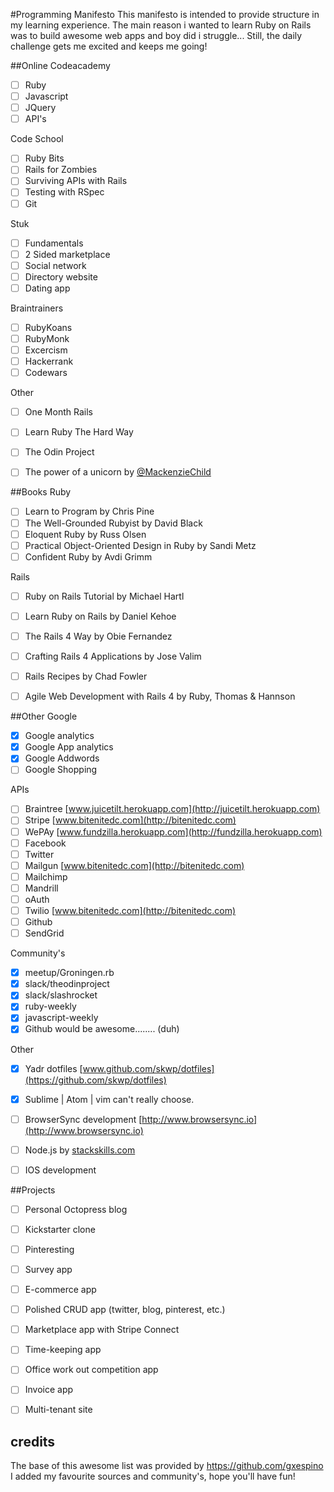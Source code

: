#Programming Manifesto
This manifesto is intended to provide structure in my learning experience. 
The main reason i wanted to learn Ruby on Rails was to build awesome web apps and boy did i struggle... 
Still, the daily challenge gets me excited and keeps me going! 


##Online
Codeacademy
- [ ] Ruby
- [ ] Javascript
- [ ] JQuery
- [ ] API's

Code School
- [ ] Ruby Bits
- [ ] Rails for Zombies
- [ ] Surviving APIs with Rails
- [ ] Testing with RSpec
- [ ] Git

Stuk
- [ ] Fundamentals
- [ ] 2 Sided marketplace 
- [ ] Social network 
- [ ] Directory website
- [ ] Dating app

Braintrainers 
- [ ] RubyKoans
- [ ] RubyMonk
- [ ] Excercism 
- [ ] Hackerrank
- [ ] Codewars

Other
- [ ] One Month Rails
- [ ] Learn Ruby The Hard Way
- [ ] The Odin Project 
- [ ] The power of a unicorn by [@MackenzieChild](@MackenzieChild)


##Books
Ruby
- [ ] Learn to Program by Chris Pine
- [ ] The Well-Grounded Rubyist by David Black
- [ ] Eloquent Ruby by Russ Olsen
- [ ] Practical Object-Oriented Design in Ruby by Sandi Metz
- [ ] Confident Ruby by Avdi Grimm

Rails
- [ ] Ruby on Rails Tutorial by Michael Hartl
- [ ] Learn Ruby on Rails by Daniel Kehoe
- [ ] The Rails 4 Way by Obie Fernandez
- [ ] Crafting Rails 4 Applications by Jose Valim
- [ ] Rails Recipes by Chad Fowler
- [ ] Agile Web Development with Rails 4 by Ruby, Thomas & Hannson


##Other
Google
- [x] Google analytics
- [x] Google App analytics
- [x] Google Addwords
- [ ] Google Shopping 

APIs
- [ ] Braintree [www.juicetilt.herokuapp.com](http://juicetilt.herokuapp.com)
- [ ] Stripe [www.bitenitedc.com](http://bitenitedc.com)
- [ ] WePAy [www.fundzilla.herokuapp.com](http://fundzilla.herokuapp.com)
- [ ] Facebook
- [ ] Twitter
- [ ] Mailgun [www.bitenitedc.com](http://bitenitedc.com)
- [ ] Mailchimp
- [ ] Mandrill
- [ ] oAuth
- [ ] Twilio [www.bitenitedc.com](http://bitenitedc.com)
- [ ] Github
- [ ] SendGrid

Community's 
- [x] meetup/Groningen.rb
- [x] slack/theodinproject
- [x] slack/slashrocket
- [X] ruby-weekly
- [x] javascript-weekly
- [x] Github would be awesome........ (duh)

Other
- [x] Yadr dotfiles [www.github.com/skwp/dotfiles](https://github.com/skwp/dotfiles)
- [x] Sublime | Atom | vim can't really choose. 
- [ ] BrowserSync development [http://www.browsersync.io](http://www.browsersync.io)
- [ ] Node.js by [stackskills.com](http://stackskills.com/courses/learn-nodejs-by-building-10-projects/) 
- [ ] IOS development 


##Projects
- [ ] Personal Octopress blog 
- [ ] Kickstarter clone 
- [ ] Pinteresting
- [ ] Survey app
- [ ] E-commerce app 
- [ ] Polished CRUD app (twitter, blog, pinterest, etc.)
- [ ] Marketplace app with Stripe Connect 
- [ ] Time-keeping app
- [ ] Office work out competition app
- [ ] Invoice app
- [ ] Multi-tenant site 

 
## credits 
The base of this awesome list was provided by  https://github.com/gxespino 
I added my favourite sources and community's, hope you'll have fun!

